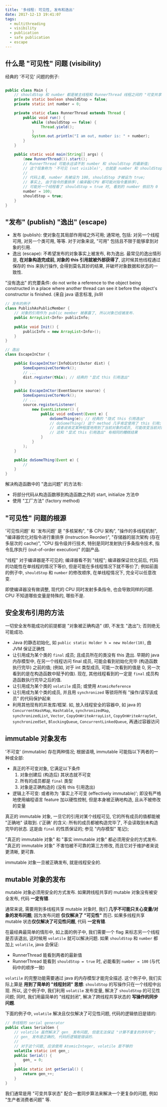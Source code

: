 ```yaml
---
title: '多线程: 可见性, 发布和逸出'
date: 2017-12-13 19:41:07
tags:
  - multithreading 
  - visibility
  - publication
  - safe publication
  - escape
---
```


## 什么是 "可见性" 问题 (visibility)
经典的 '不可见' 问题的例子:
```java

public class Main {
    // shouldStop 和 number 都是被主线程和 RunnerThread 线程之间的 "可变共享状态变量 (mutable shared state)"
    private static boolean shouldStop = false;
    private static int number = 0;

    private static class RunnerThread extends Thread {
        public void run() {
            while (shouldStop == false) {
                Thread.yield();
            }
            System.out.println("I am out, mumber is: " + number);
        }
    }

    public static void main(String[] args) {
        (new RunnerThread()).start(); 
        // RunnerThread 可能永远读不到 number 和 shouldStop 的最新值; 
        // 这个现象称为 '不可见 (not visible)', 也就是 number 和 shouldStop '没有被正确发布 (publish)'
        //
        // 代码上看, number 先被设为 100, shouldStop 才被设为 true;
        // 事实上, 由于指令的重排序 (编译器/CPU 都可能对指令重排序),
        // 可能另一个线程看了 shouldStop = true 时, 看到的 number 依旧为 0
        number = 100;
        shouldStop = true;
    }
}
```


## "发布" (publish) "逸出" (escape)
+ 发布 (publish): 使对象在其局部作用域之外可用; 通常地, 包括: 对另一个线程可用, 对另一个类可用, 等等.
  对于对象来说, "可用" 包括且不限于能够拿到对象的引用.
+ 逸出 (escape): 不希望发布的对象事实上被发布, 称为逸出. 
  最常见的逸出情形是, **在对象构造完成前, 对象的 this 引用就被外部获得了**, 
  这时候其他线程通过保存的 this 来执行操作, 会得到莫名其妙的结果, 并破坏对象数据和状态的一致性.

"没有逸出" 的充要条件:  do not write a reference to the object being
constructed in a place where another thread can see it before the object's constructor
is finished. (来自 java 语言标准, jls9)

```java
// 发布的例子
class PublishAsPublicMember {
    // 对象的引用作为 public member 被暴露了, 所以对象已经被发布.
    public ArrayList<Info> publicInfo;
    
    public void Init() {
        publicInfo = new ArrayList<Info>();
    }
}

// 逸出
class EscapeInCtor {

    public EscapeInCtor(InfoDistributor dist) {
        SomeExpensiveCtorWork();
        // ...
        dist.register(this); // 经典的 "显式 this 引用逸出"
    }

    public EscapeInCtor(EventSource source) {
        SomeExpensiveCtorWork();
        // ...
        source.registerListener(
            new EventListener() {
                public void onEvent(Event e) {
                    doSomeThing(e); // 经典的 "隐式 this 引用逸出"
                    // doSomeThing() 这个 method 几乎肯定使用了 this 引用;
                    // 或者说肯定某种程度地用到了当前对象的成员, 可能改变当前对象状态;
                    // 这和 "显式 this 引用逸出" 有相同的糟糕结果
                }
            }
        );
    }

    public doSomeThing(Event e) {
        // 
    }
}
```

解决构造函数中的 "逸出问题" 的方法有:
+ 将部分代码从构造函数移到构造函数之外的 start, initialize 方法中
+ 使用 "工厂方法" (factory method)


## "可见性" 问题的根源
'可见性问题' 和 '发布问题' 是 "多核架构", "多 CPU 架构", "操作的多线程机制",
"编译器优化对指令进行重排序 (Instruction Reorder)", "存储器的层次架构 (存在多层次的 cache)",
"CPU 指令级并行技术, 特别是同时发射执行多条指令技术, 指令乱序执行 (out-of-order execution)" 的副产品.

"线程" 对于编译器是不可见的; 编译器看不到 "线程";
编译器保证优化前后, 代码的功能性在单线程的情况下等价, 但是可能在多线程情况下就不等价了;
例如前面的例子中, `shouldStop` 和 `number` 的修改顺序, 在单线程情况下, 完全可以任意改变.

即使编译器没有做调整, 现代的 CPU 同时发射多条指令, 也会导致同样的问题.
CPU 不知道哪些变量是特殊的, 哪些不是.


## 安全发布引用的方法 
一切安全发布能成功的前提都是 "对象被正确构造" (即, 不发生 "逸出"); 否则绝无可能成功.

+ Java 的静态初始化, 如 `public static Holder h = new Holder(10)`, 由 JVM 保证正确性
+ 让引用成为某个类的 `final` 成员; 且成员所在的类没有 this 逸出. 
  早期的 java 内存模型中, 在另一个线程访问 final 成员, 
  可能会看到初始化完毕 (构造函数执行完毕) 之前的值; 
  (例如, 对于 int 类型成员, 可能一次看到的值是 0, 另一次看到的是在构造函数中赋予的值).
  现在, 其他线程看到的一定是 `final` 成员构造函数执行完毕之后的值.
+ 让引用成为某个类的 `volatile` 成员; 或使用 `AtomicReference`
+ 让引用成为某个类的成员, 并且用 `synchronized` 等锁将所有 "操作/读写该成员" 的代码保护起来
+ 利用其他现有的并发库/框架.
  如, 放入线程安全的容器中, 如 java 的 `ConcurrentHashMap`, `Hashtable`, `synchronizedMap`,   
  `synchronizedList`, `Vector`, `CopyOnWriteArrayList`, `CopyOnWriteArraySet`,
  `synchronizedSet`, `BlockingQueue`, `ConcurrentLinkedQueue`, 再通过容器访问


## immutable 对象发布
'不可变' (immutable) 存在两种情况; 根据语境, immutable 可能指以下两者的一种或全部:
+ 真正的不可变对象, 它满足以下条件
  1. 对象创建后 (构造后) 其状态就不可变
  2. 所有的成员都是 `final` 类型
  3. 对象是正确构造的 (没有 this 引用逸出) 
+ 逻辑上不可变: 或者称为 '事实上不可变 (effectively immutable)'; 
  即没有严格地使用编程语言 feature 加以硬性控制, 但是本身被正确地构造, 且从不被修改的变量

真正的 immutable 对象, 一旦它的引用对某个线程可见, 它的所有成员的值都能被 "正确地" 读取到.
('正确' 的含义: 所有的成员都被构造完毕了, 不会读取到未构造完毕的状态. 
 这是由 `final` 的性质保证的; 参见 "内存模型" 笔记); 

"真正的 immutable 对象" 和 "事实 immutable 对象" 都必须用安全的方式发布.
"真正的 immutable 对象" 不害怕被不可靠的第三方修改, 而且它对于维护者来说更清晰, 更可靠.

immutable 对象一旦被正确发布, 就是线程安全的.


## mutable 对象的发布
mutable 对象必须用安全的方式发布. 如果跨线程共享的 mutable 对象没有被安全发布, 代码 **一定有错**. 

通常来说, 需要用到多线程共享 mutable 对象时, 我们 **几乎不可能只关心变量/对象的发布问题**;
因为发布问题 **仅仅解决了 "可见性"** 而已. 
如果多线程共享 mutable 状态**仅仅解决了可见性问题**, 代码 **一定有错**.

在最经典最简单的情形中, 如上面的例子中, 我们需要一个 flag 来标志另一个线程是否该退出, 
这时候用 `volatile` 就可以解决问题. 如果 `shouldStop` 和 `number` 都加上 `volatile`, java 会保证:
+ RunnerThread 能看到两者的最新值
+ RunnerThread 能看到 `shouldStop = true` 时, 必能看到 `number = 100` (与代码中的顺序一致) 

`volatile` 的完整功能需要通过 java 的内存模型才能完全描述.
这个例子中, 我们实际上算是 **用到了简单的 "线程封闭" 思想**: `shouldStop` 的写操作只在一个线程中出现.
所以, 这个例子中, 我们利用 `volatile` 发布变量, 解决了 `shouldStop` 的可见性问题;
同时, 我们用最简单的 "线程封闭", 解决了跨线程共享状态的 **写操作的同步问题**.

下面的例子中, `volatile` 解决且仅仅解决了可见性问题, 代码的逻辑依旧是错的:
```java
// 多线程的 serial generator
public class SerialGen {
    // volatile 虽然解决了 gen_ 发布问题, 但是无法保证 "计算不重复的序列号";
    // gen_ 发布是正确的, 代码的逻辑是错误的.
    //
    // 对于这个问题, 应该使用 AtomicInteger, volatile 是不够的
    volatile static int gen_;
    public Serial() {
        gen_ = 0;
    }
    public static int getSerial() {
        return gen_++;
    }
}
```
我们通常是用 "可变共享状态" 配合一套同步算法来解决一个更复杂的问题, 例如 "生产者消费者问题" 等.


